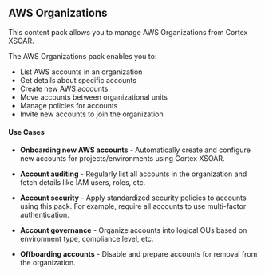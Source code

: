 ## AWS Organizations
This content pack allows you to manage AWS Organizations from Cortex XSOAR.

The AWS Organizations pack enables you to:

- List AWS accounts in an organization
- Get details about specific accounts
- Create new AWS accounts
- Move accounts between organizational units
- Manage policies for accounts
- Invite new accounts to join the organization

#### Use Cases

- **Onboarding new AWS accounts** - Automatically create and configure new accounts for projects/environments using Cortex XSOAR.

- **Account auditing** - Regularly list all accounts in the organization and fetch details like IAM users, roles, etc.

- **Account security** - Apply standardized security policies to accounts using this pack. For example, require all accounts to use multi-factor authentication.

- **Account governance** - Organize accounts into logical OUs based on environment type, compliance level, etc.

- **Offboarding accounts** - Disable and prepare accounts for removal from the organization.
